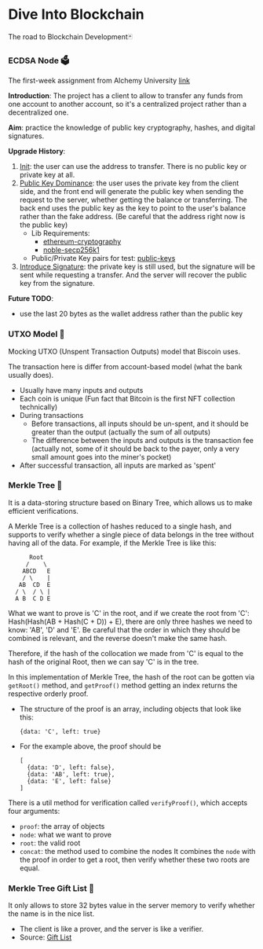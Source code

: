 # Dive Into Blockchain

The road to Blockchain Development🃏


### ECDSA Node 🗳️
The first-week assignment from Alchemy University  [link](./ecdsa-node/)

**Introduction**: The project has a client to allow to transfer any funds from one account to another account, so it's a centralized project rather than a decentralized one.

**Aim**: practice the knowledge of public key cryptography, hashes, and digital signatures.

**Upgrade History**:
1. [Init](https://github.com/CagyJ/DiveIntoBlockchain/commit/af5a1939f1d4bf91bb89fb960f5f4eb7daeddf19): the user can use the address to transfer. There is no public key or private key at all.
2. [Public Key Dominance](https://github.com/CagyJ/DiveIntoBlockchain/commit/d4ca5727c7c276a465df793422c79e11b9c36d79): the user uses the private key from the client side, and the front end will generate the public key when sending the request to the server, whether getting the balance or transferring. The back end uses the public key as the key to point to the user's balance rather than the fake address. (Be careful that the address right now is the public key)
   - Lib Requirements: 
     - [ethereum-cryptography](https://github.com/ethereum/js-ethereum-cryptography)
     - [noble-secp256k1](https://github.com/paulmillr/noble-secp256k1)
   - Public/Private Key pairs for test: [public-keys](ecdsa-node/public-keys.txt)
3. [Introduce Signature](https://github.com/CagyJ/DiveIntoBlockchain/commit/84376f5f9811e7ee8e6a26f0d0bc99db4bb7e6e5): the private key is still used, but the signature will be sent while requesting a transfer. And the server will recover the public key from the signature.


**Future TODO**:
- use the last 20 bytes as the wallet address rather than the public key


### UTXO Model 💸
Mocking UTXO (Unspent Transaction Outputs) model that Biscoin uses.

The transaction here is differ from account-based model (what the bank usually does).
- Usually have many inputs and outputs
- Each coin is unique (Fun fact that Bitcoin is the first NFT collection technically)
- During transactions
  - Before transactions, all inputs should be un-spent, and it should be greater than the output (actually the sum of all outputs)
  - The difference between the inputs and outputs is the transaction fee (actually not, some of it should be back to the payer, only a very small amount goes into the miner's pocket)
- After successful transaction, all inputs are marked as 'spent'


### Merkle Tree 🌳
It is a data-storing structure based on Binary Tree, which allows us to make efficient verifications. 

A Merkle Tree is a collection of hashes reduced to a single hash, and supports to verify whether a single piece of data belongs in the tree without having all of the data. For example, if the Merkle Tree is like this:
```
      Root
     /    \
    ABCD   E
    / \    |
   AB  CD  E
  / \  / \ |
  A B  C D E
```
What we want to prove is 'C' in the root, and if we create the root from 'C': Hash(Hash(AB + Hash(C + D)) + E), there are only three hashes we need to know: 'AB', 'D' and 'E'. Be careful that the order in which they should be combined is relevant, and the reverse doesn't make the same hash.

Therefore, if the hash of the collocation we made from 'C' is equal to the hash of the original Root, then we can say 'C' is in the tree.

In this implementation of Merkle Tree, the hash of the root can be gotten via `getRoot()` method, and `getProof()` method getting an index returns the respective orderly proof. 
- The structure of the proof is an array, including objects that look like this:
  ```
  {data: 'C', left: true}
  ```
- For the example above, the proof should be
  ```
  [
    {data: 'D', left: false},
    {data: 'AB', left: true},
    {data: 'E', left: false}
  ]
  ```

There is a util method for verification called `verifyProof()`, which accepts four arguments:
- `proof`: the array of objects
- `node`: what we want to prove
- `root`: the valid root
- `concat`: the method used to combine the nodes
It combines the `node` with the proof in order to get a root, then verify whether these two roots are equal.

### Merkle Tree Gift List 🎁

It only allows to store 32 bytes value in the server memory to verify whether the name is in the nice list.
- The client is like a prover, and the server is like a verifier.
- Source: [Gift List](https://github.com/CagyJ/GiftList)